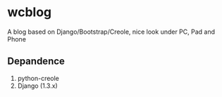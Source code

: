 wcblog
======

A blog based on Django/Bootstrap/Creole, nice look under PC, Pad and Phone



Depandence
---

1. python-creole
2. Django (1.3.x)
